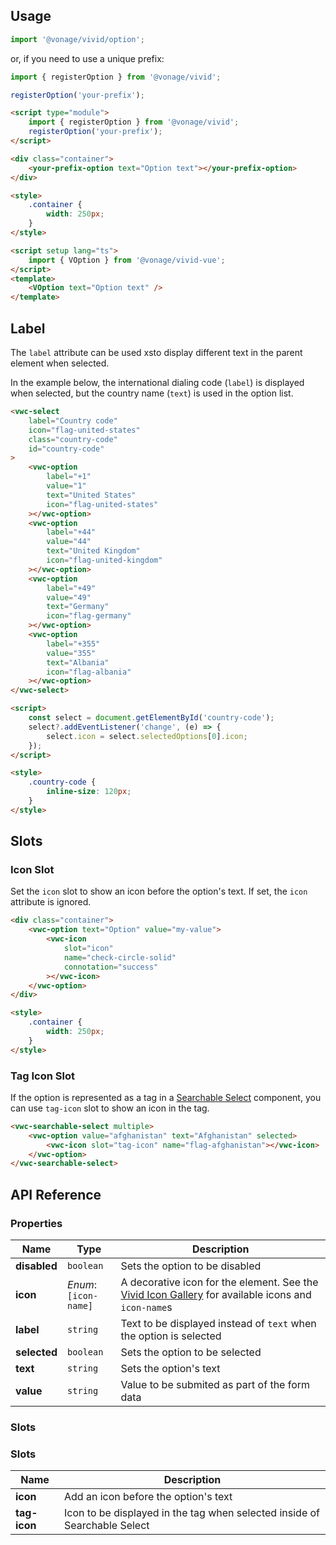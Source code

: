 ## Usage

<vwc-tabs gutters="none">
<vwc-tab label="Web component"></vwc-tab>
<vwc-tab-panel>

```js
import '@vonage/vivid/option';
```

or, if you need to use a unique prefix:

```js
import { registerOption } from '@vonage/vivid';

registerOption('your-prefix');
```

```html preview
<script type="module">
	import { registerOption } from '@vonage/vivid';
	registerOption('your-prefix');
</script>

<div class="container">
	<your-prefix-option text="Option text"></your-prefix-option>
</div>

<style>
	.container {
		width: 250px;
	}
</style>
```

</vwc-tab-panel>
<vwc-tab label="Vue"></vwc-tab>
<vwc-tab-panel>

```html
<script setup lang="ts">
	import { VOption } from '@vonage/vivid-vue';
</script>
<template>
	<VOption text="Option text" />
</template>
```

</vwc-tab-panel>
</vwc-tabs>

## Label

The `label` attribute can be used xsto display different text in the parent element when selected.

In the example below, the international dialing code (`label`) is displayed when selected, but the country name (`text`) is used in the option list.

```html preview 270px
<vwc-select
	label="Country code"
	icon="flag-united-states"
	class="country-code"
	id="country-code"
>
	<vwc-option
		label="+1"
		value="1"
		text="United States"
		icon="flag-united-states"
	></vwc-option>
	<vwc-option
		label="+44"
		value="44"
		text="United Kingdom"
		icon="flag-united-kingdom"
	></vwc-option>
	<vwc-option
		label="+49"
		value="49"
		text="Germany"
		icon="flag-germany"
	></vwc-option>
	<vwc-option
		label="+355"
		value="355"
		text="Albania"
		icon="flag-albania"
	></vwc-option>
</vwc-select>

<script>
	const select = document.getElementById('country-code');
	select?.addEventListener('change', (e) => {
		select.icon = select.selectedOptions[0].icon;
	});
</script>

<style>
	.country-code {
		inline-size: 120px;
	}
</style>
```

## Slots

### Icon Slot

Set the `icon` slot to show an icon before the option's text.
If set, the `icon` attribute is ignored.

```html preview
<div class="container">
	<vwc-option text="Option" value="my-value">
		<vwc-icon
			slot="icon"
			name="check-circle-solid"
			connotation="success"
		></vwc-icon>
	</vwc-option>
</div>

<style>
	.container {
		width: 250px;
	}
</style>
```

### Tag Icon Slot

If the option is represented as a tag in a [Searchable Select](/components/searchable-select/) component, you can use `tag-icon` slot to show an icon in the tag.

```html preview 180px
<vwc-searchable-select multiple>
	<vwc-option value="afghanistan" text="Afghanistan" selected>
		<vwc-icon slot="tag-icon" name="flag-afghanistan"></vwc-icon>
	</vwc-option>
</vwc-searchable-select>
```

## API Reference

### Properties

<div class="table-wrapper">

| Name         | Type                      | Description                                                                                                                 |
| ------------ | ------------------------- | --------------------------------------------------------------------------------------------------------------------------- |
| **disabled** | `boolean`                 | Sets the option to be disabled                                                                                              |
| **icon**     | _Enum_:<br/>`[icon-name]` | A decorative icon for the element. See the [Vivid Icon Gallery](/icons/icons-gallery/) for available icons and `icon-name`s |
| **label**    | `string`                  | Text to be displayed instead of `text` when the option is selected                                                          |
| **selected** | `boolean`                 | Sets the option to be selected                                                                                              |
| **text**     | `string`                  | Sets the option's text                                                                                                      |
| **value**    | `string`                  | Value to be submited as part of the form data                                                                               |

</div>

### Slots

### Slots

<div class="table-wrapper">

| Name         | Description                                                               |
| ------------ | ------------------------------------------------------------------------- |
| **icon**     | Add an icon before the option's text                                      |
| **tag-icon** | Icon to be displayed in the tag when selected inside of Searchable Select |

</div>
